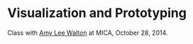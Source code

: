 # Visualization and Prototyping

Class with [Amy Lee Walton](http://amyleewalton.com/) at MICA,
October 28, 2014.

